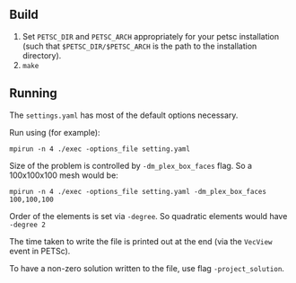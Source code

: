 ## Build

1. Set `PETSC_DIR` and `PETSC_ARCH` appropriately for your petsc installation (such that `$PETSC_DIR/$PETSC_ARCH` is the path to the installation directory).
2. `make`


## Running

The `settings.yaml` has most of the default options necessary.

Run using (for example):

```
mpirun -n 4 ./exec -options_file setting.yaml
```

Size of the problem is controlled by `-dm_plex_box_faces` flag. So a 100x100x100 mesh would be:

```
mpirun -n 4 ./exec -options_file setting.yaml -dm_plex_box_faces 100,100,100
```

Order of the elements is set via `-degree`. So quadratic elements would have `-degree 2`

The time taken to write the file is printed out at the end (via the `VecView` event in PETSc).

To have a non-zero solution written to the file, use flag `-project_solution`.
